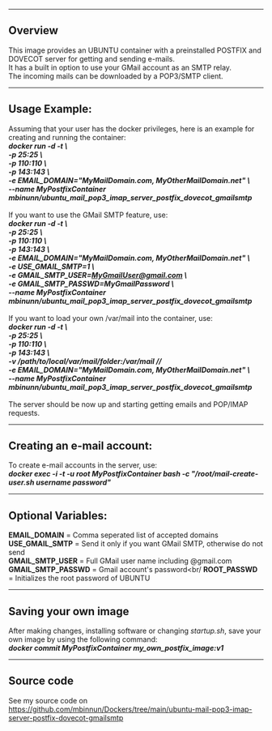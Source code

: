 -----------------------
Overview
-----------------------
This image provides an UBUNTU container with a preinstalled POSTFIX and DOVECOT server for getting and sending e-mails.<br/>
It has a built in option to use your GMail account as an SMTP relay.<br/>
The incoming mails can be downloaded by a POP3/SMTP client.<br/>

-----------------------
Usage Example:
-----------------------
Assuming that your user has the docker privileges, here is an example for creating and running the container:<br/>
***docker run -d -t \\<br/>
-p 25:25 \\<br/>
-p 110:110 \\<br/>
-p 143:143 \\<br/>
-e EMAIL_DOMAIN="MyMailDomain.com, MyOtherMailDomain.net" \\<br/>
--name MyPostfixContainer mbinunn/ubuntu_mail_pop3_imap_server_postfix_dovecot_gmailsmtp***<br/>
<br/>
If you want to use the GMail SMTP feature, use:<br/>
***docker run -d -t \\<br/>
-p 25:25 \\<br/>
-p 110:110 \\<br/>
-p 143:143 \\<br/>
-e EMAIL_DOMAIN="MyMailDomain.com, MyOtherMailDomain.net" \\<br/>
-e USE_GMAIL_SMTP=1 \\<br/>
-e GMAIL_SMTP_USER=MyGmailUser@gmail.com \\<br/>
-e GMAIL_SMTP_PASSWD=MyGmailPassword \\<br/>
--name MyPostfixContainer mbinunn/ubuntu_mail_pop3_imap_server_postfix_dovecot_gmailsmtp***<br/>
<br/>
If you want to load your own /var/mail into the container, use:<br/>
***docker run -d -t \\<br/>
-p 25:25 \\<br/>
-p 110:110 \\<br/>
-p 143:143 \\<br/>
-v /path/to/local/var/mail/folder:/var/mail //<br/>
-e EMAIL_DOMAIN="MyMailDomain.com, MyOtherMailDomain.net" \\<br/>
--name MyPostfixContainer mbinunn/ubuntu_mail_pop3_imap_server_postfix_dovecot_gmailsmtp***<br/>
<br/>
The server should be now up and starting getting emails and POP/IMAP requests.<br/>

-----------------------
Creating an e-mail account:
-----------------------
To create e-mail accounts in the server, use:<br/>
***docker exec -i -t -u root MyPostfixContainer bash -c "/root/mail-create-user.sh username password"***<br/>

-----------------------
Optional Variables:
-----------------------
**EMAIL_DOMAIN** = Comma seperated list of accepted domains<br/>
**USE_GMAIL_SMTP** = Send it only if you want GMail SMTP, otherwise do not send<br/>
**GMAIL_SMTP_USER** = Full GMail user name including @gmail.com<br/>
**GMAIL_SMTP_PASSWD** = Gmail account's password<br/
**ROOT_PASSWD** = Initializes the root password of UBUNTU<br/> 

-----------------------
Saving your own image
-----------------------
After making changes, installing software or changing *startup.sh*, save your own image by using the following command:<br/>
***docker commit MyPostfixContainer my_own_postfix_image:v1***<br/>

-----------------------
Source code
-----------------------
See my source code on https://github.com/mbinnun/Dockers/tree/main/ubuntu-mail-pop3-imap-server-postfix-dovecot-gmailsmtp

